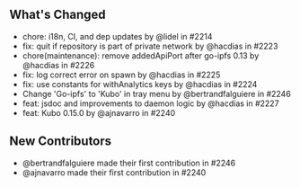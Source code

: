 ## What's Changed

 - chore: i18n, CI, and dep updates by @lidel in #2214
 - fix: quit if repository is part of private network by @hacdias in #2223
 - chore(maintenance): remove addedApiPort after go-ipfs 0.13 by @hacdias in #2226
 - fix: log correct error on spawn by @hacdias in #2225
 - fix: use constants for withAnalytics keys by @hacdias in #2224
 - Change 'Go-ipfs' to 'Kubo' in tray menu by @bertrandfalguiere in #2246
 - feat: jsdoc and improvements to daemon logic by @hacdias in #2227
 - feat: Kubo 0.15.0 by @ajnavarro in #2240

## New Contributors

 - @bertrandfalguiere made their first contribution in #2246
 - @ajnavarro made their first contribution in #2240
